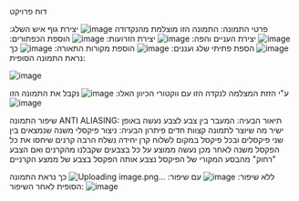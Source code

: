 דוח פרויקט

פרטי התמונה:
התמונה הזו מוצלמת מהנקדודה
![image](https://github.com/user-attachments/assets/b38d1641-d3b9-4dcf-9457-9e3342f913c7)
יצירת גוף איש השלג:
![image](https://github.com/user-attachments/assets/2346de9f-a2de-4a7e-89e4-f60be93b4645)
יצירת העניים והפה:
![image](https://github.com/user-attachments/assets/1cd35df5-f504-4db9-b684-6a832b6dc280)
יצירת הזרועות:
![image](https://github.com/user-attachments/assets/a633da30-941d-4cbf-9ee2-f5f76048ef1e)
הוספת הכפתורים:
![image](https://github.com/user-attachments/assets/f4617856-641f-4c8b-9dbb-7deeab517f77)
הספת פתיתי שלג ועננים:
![image](https://github.com/user-attachments/assets/d3179b05-f792-4a89-9c80-4c9887739e4b)
הוספת מקורות התאורה:
![image](https://github.com/user-attachments/assets/12ead4ae-752b-416f-b5ee-b69ff4690636)
כך נראת התמונה הסופית:

![image](https://github.com/user-attachments/assets/8b42efba-c1f8-4163-ab6b-f91d49f66546)

ע"י הזזת המצלמה לנקדה הזו עם ווקטורי הכיוון האלו:
![image](https://github.com/user-attachments/assets/ec6ee453-c837-4178-9336-f123cf5476bd)
נקבל את התמונה הזו
![image](https://github.com/user-attachments/assets/d24c7406-612b-40ce-8967-80ee5ca3c907)

שיפור התמונה 
ANTI ALIASING:
תיאור הבעיה: המעבר בין צבע לצבע נעשה באופן ישיר מה שיוצר לתמונה קצוות חדים
פיתרון הבעיה: ניצור פיקסלי משנה שנמצאים בין שני פיקסלים ובכל פיקסל במקום לשלוח קרן יחידה נשלח הרבה קרנים שיחסו את כל הפקסל משנה 
לאחר מכן נעשה ממוצע על כל בצבעים שקבלנו מהקרנים ואם הצבע "רחוק" מהבסע המקורי של הפיקסל נצבע אותה הפקסל בצבע של ממצע הקרניים

ללא שיפור:
![image](https://github.com/user-attachments/assets/4468991b-150d-4f28-843a-9ad55cf6bcdc)
עם שיפור:
![Uploading image.png…]()
כך נראת התמונה הסופית לאחר השיפור:
![image](https://github.com/user-attachments/assets/6dbb0b15-71ab-47f9-900d-f004a28c1355)
